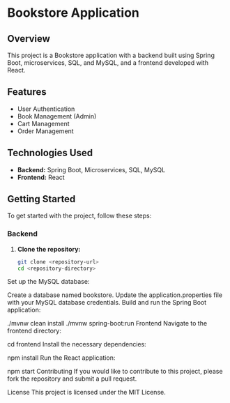 # Bookstore Application

## Overview
This project is a Bookstore application with a backend built using Spring Boot, microservices, SQL, and MySQL, and a frontend developed with React.

## Features
- User Authentication
- Book Management (Admin)
- Cart Management
- Order Management

## Technologies Used
- **Backend:** Spring Boot, Microservices, SQL, MySQL
- **Frontend:** React

## Getting Started
To get started with the project, follow these steps:

### Backend
1. **Clone the repository:**
   ```sh
   git clone <repository-url>
   cd <repository-directory>
Set up the MySQL database:

Create a database named bookstore.
Update the application.properties file with your MySQL database credentials.
Build and run the Spring Boot application:

./mvnw clean install
./mvnw spring-boot:run
Frontend
Navigate to the frontend directory:

cd frontend
Install the necessary dependencies:

npm install
Run the React application:

npm start
Contributing
If you would like to contribute to this project, please fork the repository and submit a pull request.

License
This project is licensed under the MIT License.
